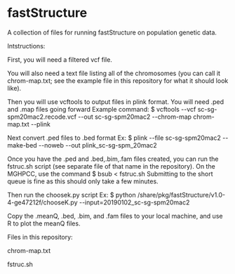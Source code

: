 # fastStructure
A collection of files for running fastStructure on population genetic data.

Intstructions:

First, you will need a filtered vcf file.

You will also need a text file listing all of the chromosomes (you can call it chrom-map.txt; see the example file in this repository for what it should look like).

Then you will use vcftools to output files in plink format. You will need .ped and .map files going forward
Example command:
$ vcftools --vcf sc-sg-spm20mac2.recode.vcf --out sc-sg-spm20mac2 --chrom-map chrom-map.txt --plink

Next convert .ped files to .bed format
Ex:
$ plink --file sc-sg-spm20mac2 --make-bed --noweb --out plink_sc-sg-spm_20mac2

Once you have the .ped and .bed,.bim,.fam files created, you can run the fstruc.sh script (see separate file of that name in the repository). 
On the MGHPCC, use the command
$ bsub < fstruc.sh
Submitting to the short queue is fine as this should only take a few minutes.

Then run the choosek.py script
Ex:
$ python /share/pkg/fastStructure/v1.0-4-ge47212f/chooseK.py --input=20190102_sc-sg-spm20mac2 

Copy the .meanQ, .bed, .bim, and .fam files to your local machine, and use R to plot the meanQ files. 




Files in this repository:

chrom-map.txt

fstruc.sh


